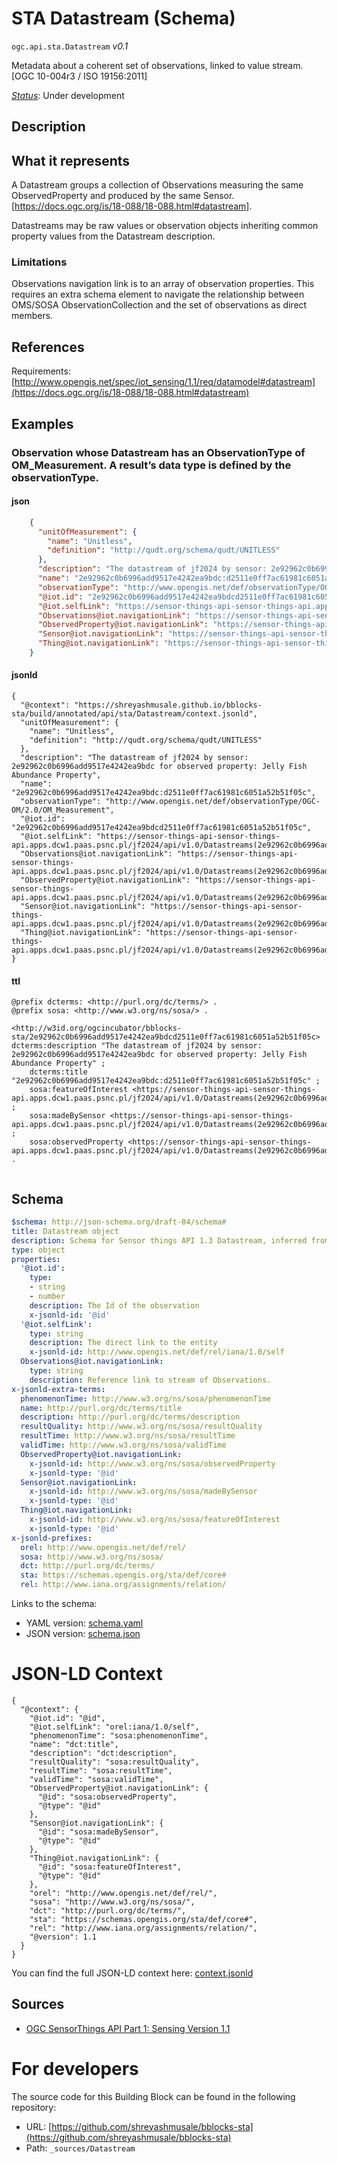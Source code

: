 
# STA Datastream (Schema)

`ogc.api.sta.Datastream` *v0.1*

Metadata about a coherent set of observations, linked to value stream. [OGC 10-004r3 / ISO 19156:2011]

[*Status*](http://www.opengis.net/def/status): Under development

## Description

## What it represents

A Datastream groups a collection of Observations measuring the same ObservedProperty and produced by the same Sensor. [https://docs.ogc.org/is/18-088/18-088.html#datastream].

Datastreams may be raw values or observation objects inheriting common property values from the Datastream description.

### Limitations

Observations navigation link is to an array of observation properties. This requires an extra schema element to navigate the relationship between OMS/SOSA ObservationCollection and the set of observations as direct members. 

## References

Requirements: [http://www.opengis.net/spec/iot_sensing/1.1/req/datamodel#datastream](https://docs.ogc.org/is/18-088/18-088.html#datastream)

## Examples

### Observation whose Datastream has an ObservationType of OM_Measurement. A result’s data type is defined by the observationType.
#### json
```json
    {
      "unitOfMeasurement": {
        "name": "Unitless",
        "definition": "http://qudt.org/schema/qudt/UNITLESS"
      },
      "description": "The datastream of jf2024 by sensor: 2e92962c0b6996add9517e4242ea9bdc for observed property: Jelly Fish Abundance Property",
      "name": "2e92962c0b6996add9517e4242ea9bdc:d2511e0ff7ac61981c6051a52b51f05c",
      "observationType": "http://www.opengis.net/def/observationType/OGC-OM/2.0/OM_Measurement",
      "@iot.id": "2e92962c0b6996add9517e4242ea9bdcd2511e0ff7ac61981c6051a52b51f05c",
      "@iot.selfLink": "https://sensor-things-api-sensor-things-api.apps.dcw1.paas.psnc.pl/jf2024/api/v1.0/Datastreams(2e92962c0b6996add9517e4242ea9bdcd2511e0ff7ac61981c6051a52b51f05c)",
      "Observations@iot.navigationLink": "https://sensor-things-api-sensor-things-api.apps.dcw1.paas.psnc.pl/jf2024/api/v1.0/Datastreams(2e92962c0b6996add9517e4242ea9bdcd2511e0ff7ac61981c6051a52b51f05c)/Observations",
      "ObservedProperty@iot.navigationLink": "https://sensor-things-api-sensor-things-api.apps.dcw1.paas.psnc.pl/jf2024/api/v1.0/Datastreams(2e92962c0b6996add9517e4242ea9bdcd2511e0ff7ac61981c6051a52b51f05c)/ObservedProperty",
      "Sensor@iot.navigationLink": "https://sensor-things-api-sensor-things-api.apps.dcw1.paas.psnc.pl/jf2024/api/v1.0/Datastreams(2e92962c0b6996add9517e4242ea9bdcd2511e0ff7ac61981c6051a52b51f05c)/Sensor",
      "Thing@iot.navigationLink": "https://sensor-things-api-sensor-things-api.apps.dcw1.paas.psnc.pl/jf2024/api/v1.0/Datastreams(2e92962c0b6996add9517e4242ea9bdcd2511e0ff7ac61981c6051a52b51f05c)/Thing"
    }

```

#### jsonld
```jsonld
{
  "@context": "https://shreyashmusale.github.io/bblocks-sta/build/annotated/api/sta/Datastream/context.jsonld",
  "unitOfMeasurement": {
    "name": "Unitless",
    "definition": "http://qudt.org/schema/qudt/UNITLESS"
  },
  "description": "The datastream of jf2024 by sensor: 2e92962c0b6996add9517e4242ea9bdc for observed property: Jelly Fish Abundance Property",
  "name": "2e92962c0b6996add9517e4242ea9bdc:d2511e0ff7ac61981c6051a52b51f05c",
  "observationType": "http://www.opengis.net/def/observationType/OGC-OM/2.0/OM_Measurement",
  "@iot.id": "2e92962c0b6996add9517e4242ea9bdcd2511e0ff7ac61981c6051a52b51f05c",
  "@iot.selfLink": "https://sensor-things-api-sensor-things-api.apps.dcw1.paas.psnc.pl/jf2024/api/v1.0/Datastreams(2e92962c0b6996add9517e4242ea9bdcd2511e0ff7ac61981c6051a52b51f05c)",
  "Observations@iot.navigationLink": "https://sensor-things-api-sensor-things-api.apps.dcw1.paas.psnc.pl/jf2024/api/v1.0/Datastreams(2e92962c0b6996add9517e4242ea9bdcd2511e0ff7ac61981c6051a52b51f05c)/Observations",
  "ObservedProperty@iot.navigationLink": "https://sensor-things-api-sensor-things-api.apps.dcw1.paas.psnc.pl/jf2024/api/v1.0/Datastreams(2e92962c0b6996add9517e4242ea9bdcd2511e0ff7ac61981c6051a52b51f05c)/ObservedProperty",
  "Sensor@iot.navigationLink": "https://sensor-things-api-sensor-things-api.apps.dcw1.paas.psnc.pl/jf2024/api/v1.0/Datastreams(2e92962c0b6996add9517e4242ea9bdcd2511e0ff7ac61981c6051a52b51f05c)/Sensor",
  "Thing@iot.navigationLink": "https://sensor-things-api-sensor-things-api.apps.dcw1.paas.psnc.pl/jf2024/api/v1.0/Datastreams(2e92962c0b6996add9517e4242ea9bdcd2511e0ff7ac61981c6051a52b51f05c)/Thing"
}
```

#### ttl
```ttl
@prefix dcterms: <http://purl.org/dc/terms/> .
@prefix sosa: <http://www.w3.org/ns/sosa/> .

<http://w3id.org/ogcincubator/bblocks-sta/2e92962c0b6996add9517e4242ea9bdcd2511e0ff7ac61981c6051a52b51f05c> dcterms:description "The datastream of jf2024 by sensor: 2e92962c0b6996add9517e4242ea9bdc for observed property: Jelly Fish Abundance Property" ;
    dcterms:title "2e92962c0b6996add9517e4242ea9bdc:d2511e0ff7ac61981c6051a52b51f05c" ;
    sosa:featureOfInterest <https://sensor-things-api-sensor-things-api.apps.dcw1.paas.psnc.pl/jf2024/api/v1.0/Datastreams(2e92962c0b6996add9517e4242ea9bdcd2511e0ff7ac61981c6051a52b51f05c)/Thing> ;
    sosa:madeBySensor <https://sensor-things-api-sensor-things-api.apps.dcw1.paas.psnc.pl/jf2024/api/v1.0/Datastreams(2e92962c0b6996add9517e4242ea9bdcd2511e0ff7ac61981c6051a52b51f05c)/Sensor> ;
    sosa:observedProperty <https://sensor-things-api-sensor-things-api.apps.dcw1.paas.psnc.pl/jf2024/api/v1.0/Datastreams(2e92962c0b6996add9517e4242ea9bdcd2511e0ff7ac61981c6051a52b51f05c)/ObservedProperty> .


```

## Schema

```yaml
$schema: http://json-schema.org/draft-04/schema#
title: Datastream object
description: Schema for Sensor things API 1.3 Datastream, inferred from OpenAPI implementations
type: object
properties:
  '@iot.id':
    type:
    - string
    - number
    description: The Id of the observation
    x-jsonld-id: '@id'
  '@iot.selfLink':
    type: string
    description: The direct link to the entity
    x-jsonld-id: http://www.opengis.net/def/rel/iana/1.0/self
  Observations@iot.navigationLink:
    type: string
    description: Reference link to stream of Observations.
x-jsonld-extra-terms:
  phenomenonTime: http://www.w3.org/ns/sosa/phenomenonTime
  name: http://purl.org/dc/terms/title
  description: http://purl.org/dc/terms/description
  resultQuality: http://www.w3.org/ns/sosa/resultQuality
  resultTime: http://www.w3.org/ns/sosa/resultTime
  validTime: http://www.w3.org/ns/sosa/validTime
  ObservedProperty@iot.navigationLink:
    x-jsonld-id: http://www.w3.org/ns/sosa/observedProperty
    x-jsonld-type: '@id'
  Sensor@iot.navigationLink:
    x-jsonld-id: http://www.w3.org/ns/sosa/madeBySensor
    x-jsonld-type: '@id'
  Thing@iot.navigationLink:
    x-jsonld-id: http://www.w3.org/ns/sosa/featureOfInterest
    x-jsonld-type: '@id'
x-jsonld-prefixes:
  orel: http://www.opengis.net/def/rel/
  sosa: http://www.w3.org/ns/sosa/
  dct: http://purl.org/dc/terms/
  sta: https://schemas.opengis.org/sta/def/core#
  rel: http://www.iana.org/assignments/relation/

```

Links to the schema:

* YAML version: [schema.yaml](https://shreyashmusale.github.io/bblocks-sta/build/annotated/api/sta/Datastream/schema.json)
* JSON version: [schema.json](https://shreyashmusale.github.io/bblocks-sta/build/annotated/api/sta/Datastream/schema.yaml)


# JSON-LD Context

```jsonld
{
  "@context": {
    "@iot.id": "@id",
    "@iot.selfLink": "orel:iana/1.0/self",
    "phenomenonTime": "sosa:phenomenonTime",
    "name": "dct:title",
    "description": "dct:description",
    "resultQuality": "sosa:resultQuality",
    "resultTime": "sosa:resultTime",
    "validTime": "sosa:validTime",
    "ObservedProperty@iot.navigationLink": {
      "@id": "sosa:observedProperty",
      "@type": "@id"
    },
    "Sensor@iot.navigationLink": {
      "@id": "sosa:madeBySensor",
      "@type": "@id"
    },
    "Thing@iot.navigationLink": {
      "@id": "sosa:featureOfInterest",
      "@type": "@id"
    },
    "orel": "http://www.opengis.net/def/rel/",
    "sosa": "http://www.w3.org/ns/sosa/",
    "dct": "http://purl.org/dc/terms/",
    "sta": "https://schemas.opengis.org/sta/def/core#",
    "rel": "http://www.iana.org/assignments/relation/",
    "@version": 1.1
  }
}
```

You can find the full JSON-LD context here:
[context.jsonld](https://shreyashmusale.github.io/bblocks-sta/build/annotated/api/sta/Datastream/context.jsonld)

## Sources

* [OGC SensorThings API Part 1: Sensing Version 1.1](https://docs.ogc.org/is/18-088/18-088.html#datastream)

# For developers

The source code for this Building Block can be found in the following repository:

* URL: [https://github.com/shreyashmusale/bblocks-sta](https://github.com/shreyashmusale/bblocks-sta)
* Path: `_sources/Datastream`

